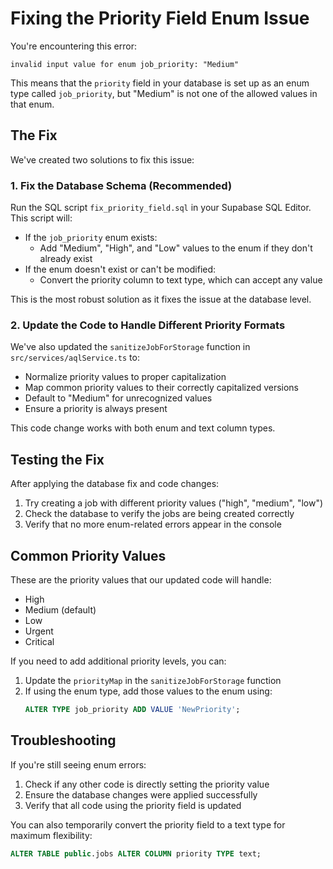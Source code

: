 # Fixing the Priority Field Enum Issue

You're encountering this error:
```
invalid input value for enum job_priority: "Medium"
```

This means that the `priority` field in your database is set up as an enum type called `job_priority`, but "Medium" is not one of the allowed values in that enum.

## The Fix

We've created two solutions to fix this issue:

### 1. Fix the Database Schema (Recommended)

Run the SQL script `fix_priority_field.sql` in your Supabase SQL Editor. This script will:

- If the `job_priority` enum exists:
  - Add "Medium", "High", and "Low" values to the enum if they don't already exist
- If the enum doesn't exist or can't be modified:
  - Convert the priority column to text type, which can accept any value

This is the most robust solution as it fixes the issue at the database level.

### 2. Update the Code to Handle Different Priority Formats

We've also updated the `sanitizeJobForStorage` function in `src/services/aqlService.ts` to:

- Normalize priority values to proper capitalization
- Map common priority values to their correctly capitalized versions
- Default to "Medium" for unrecognized values
- Ensure a priority is always present

This code change works with both enum and text column types.

## Testing the Fix

After applying the database fix and code changes:

1. Try creating a job with different priority values ("high", "medium", "low")
2. Check the database to verify the jobs are being created correctly
3. Verify that no more enum-related errors appear in the console

## Common Priority Values

These are the priority values that our updated code will handle:

- High
- Medium (default)
- Low
- Urgent
- Critical

If you need to add additional priority levels, you can:
1. Update the `priorityMap` in the `sanitizeJobForStorage` function
2. If using the enum type, add those values to the enum using:
   ```sql
   ALTER TYPE job_priority ADD VALUE 'NewPriority';
   ```

## Troubleshooting

If you're still seeing enum errors:

1. Check if any other code is directly setting the priority value
2. Ensure the database changes were applied successfully
3. Verify that all code using the priority field is updated

You can also temporarily convert the priority field to a text type for maximum flexibility:
```sql
ALTER TABLE public.jobs ALTER COLUMN priority TYPE text;
``` 